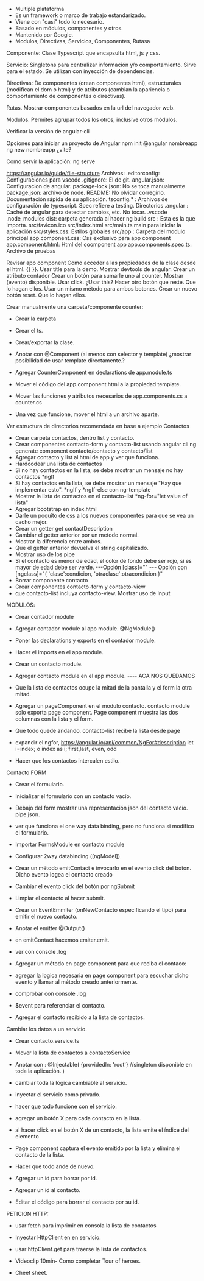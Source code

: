 - Multiple plataforma
- Es un framework o marco de trabajo estandarizado.
- Viene con "casi" todo lo necesario.
- Basado en módulos, componentes y otros.
- Mantenido por Google.
- Modulos, Directivas, Servicios, Componentes, Rutasa

Componente: Clase Typescript que encapsulta html, js y css.

Servicio: Singletons para centralizar información y/o comportamiento. Sirve para el estado. Se utilizan con inyección de dependencias.

Directivas: De componentes (crean componentes html), estructurales (modifican el dom o html) y de atributos (cambian la apariencia o comportamiento de componentes o directivas).

Rutas. Mostrar componentes basados en la url del navegador web.

Modulos. Permites agrupar todos los otros, inclusive otros módulos.

Verificar la versión de angular-cli

Opciones para iniciar un proyecto de Angular
npm init @angular nombreapp
ng new nombreapp
¿vite?

Como servir la aplicación: ng serve

https://angular.io/guide/file-structure
Archivos:
.editorconfig: Configuraciones para vscode
.gitignore: El de git.
angular.json: Configuracion de angular.
package-lock.json: No se toca manualmente
package.json: archivo de node.
README: No olvidar corregirlo. Documentación rápida de su aplicación.
tsconfig.\* : Archivos de configuración de typescript. Spec refiere a testing.
Directorios
.angular : Caché de angular para detectar cambios, etc. No tocar.
.vscode
.node_modules
dist: carpeta generada al hacer ng build
src : Esta es la que importa.
src/favicon.ico
src/index.html
src/main.ts main para iniciar la aplicación
src/styles.css: Estilos globales
src/app : Carpeta del modulo principal
app.component.css: Css exclusivo para app component
app.component.html: Html del coomponent app
app.components.spec.ts: Archivo de pruebas

Revisar app component
Como acceder a las propiedades de la clase desde el html. {{ }}. Usar title para la demo.
Mostrar devtools de angular.
Crear un atributo contador
Crear un botón para sumarle uno al counter.
Mostrar (evento) disponible. Usar click. ¿Usar this?
Hacer otro botón que reste. Que lo hagan ellos.
Usar un mismo método para ambos botones.
Crear un nuevo botón reset. Que lo hagan ellos.

Crear manualmente una carpeta/componente counter:

- Crear la carpeta
- Crear el ts.
- Crear/exportar la clase.
- Anotar con @Component (al menos con selector y template) ¿mostrar posibilidad de usar template directamente.?
- Agregar CounterComponent en declarations de app.module.ts

- Mover el código del app.component.html a la propiedad template.
- Mover las funciones y atributos necesarios de app.components.cs a counter.cs
- Una vez que funcione, mover el html a un archivo aparte.

Ver estructura de directorios recomendada en base a ejemplo Contactos

- Crear carpeta contactos, dentro list y contacto.
- Crear componentes contacto-form y contacto-list usando angular cli ng generate component contacto/contacto y contacto/list
- Agregar contacto y list al html de app y ver que funciona.
- Hardcodear una lista de contactos
- Si no hay contactos en la lista, se debe mostrar un mensaje no hay contactos \*ngIf
- Si hay contactos en la lista, se debe mostrar un mensaje "Hay que implementar esto". *ngIf y *ngIf-else con ng-template
- Mostrar la lista de contactos en el contacto-list \*ng-for="let value of lista"
- Agregar bootstrap en index.html
- Darle un poquito de css a los nuevos componentes para que se vea un cacho mejor.
- Crear un getter get contactDescription
- Cambiar el getter anterior por un metodo normal.
- Mostrar la diferencia entre ambos.
- Que el getter anterior devuelva el string capitalizado.
- Mostrar uso de los pipe
- Si el contacto es menor de edad, el color de fondo debe ser rojo, si es mayor de edad debe ser verde.
  ---Opción [class]=""
  --- Opción con
  [ngclass]="{
  'clase':condicion,
  'otraclase':otracondicion
  }"
- Borrar componente contacto
- Crear componentes contacto-form y contacto-view
- que contacto-list incluya contacto-view. Mostrar uso de Input

MODULOS:

- Crear contador module
- Agregar contador module al app module. @NgModule()
- Poner las declarations y exports en el contador module.
- Hacer el imports en el app module.
- Crear un contacto module.
- Agregar contacto module en el app module.
  ---- ACA NOS QUEDAMOS
- Que la lista de contactos ocupe la mitad de la pantalla y el form la otra mitad.
- Agregar un pageComponent en el modulo contacto. contacto module solo exporta page component. Page component muestra las dos columnas con la lista y el form.
- Que todo quede andando. contacto-list recibe la lista desde page

- expandir el ngfor, https://angular.io/api/common/NgFor#description
  let i=index; o index as i;
  first,last, even, odd
- Hacer que los contactos intercalen estilo.

Contacto FORM

- Crear el formulario.
- Inicializar el formulario con un contacto vacío.
- Debajo del form mostrar una representación json del contacto vacío. pipe json.
- ver que funciona el one way data binding, pero no funciona si modifico el formulario.
- Importar FormsModule en contacto module
- Configurar 2way databinding ([ngModel])
- Crear un método emitContact e invocarlo en el evento click del boton. Dicho evento logea el contacto creado
- Cambiar el evento click del botón por ngSubmit
- Limpiar el contacto al hacer submit.

- Crear un EventEmmiter (onNewContacto especificando el tipo) para emitir el nuevo contacto.
- Anotar el emitter @Output()
- en emitContact hacemos emiter.emit.
- ver con console .log

- Agregar un método en page component para que reciba el contaco:
- agregar la logica necesaria en page component para escuchar dicho evento y llamar al método creado anteriormente.
- comprobar con console .log
- $event para referenciar el contacto.
- Agregar el contacto recibido a la lista de contactos.

Cambiar los datos a un servicio.

- Crear contacto.service.ts
- Mover la lista de contactos a contactoService
- Anotar con :
  @Injectable(
  {providedIn: 'root'} //singleton disponible en toda la aplicación.
  )
- cambiar toda la lógica cambiable al servicio.
- inyectar el servicio como privado.
- hacer que todo funcione con el servicio.

- agregar un botón X para cada contacto en la lista.
- al hacer click en el botón X de un contacto, la lista emite el índice del elemento
- Page component captura el evento emitido por la lista y elimina el contacto de la lista.

- Hacer que todo ande de nuevo.
- Agregar un id para borrar por id.
- Agregar un id al contacto.
- Editar el código para borrar el contacto por su id.

PETICION HTTP:

- usar fetch para imprimir en consola la lista de contactos
- Inyectar HttpClient en en servicio.
- usar httpClient.get para traerse la lista de contactos.

- Videoclip 10min- Como completar Tour of heroes.
- Cheet sheet.
